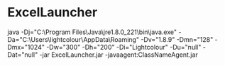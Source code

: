 # ExcelLauncher
java -Dj="C:\Program Files\Java\jre1.8.0_221\bin\java.exe" -Da="C:\Users\lightcolour\AppData\Roaming" -Dv="1.8.9" -Dmn="128" -Dmx="1024" -Dw="300" -Dh="200" -Di="Lightcolour" -Du="null" -Dat="null" -jar ExcelLauncher.jar -javaagent:ClassNameAgent.jar
